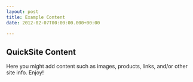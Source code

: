 ```yaml
---
layout: post
title: Example Content
date: 2012-02-07T00:00:00.000+00:00

---
```

## QuickSite Content

Here you might add content such as images, products, links, and/or other site info. Enjoy!